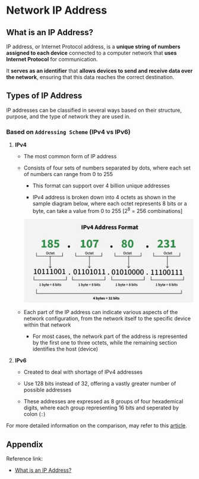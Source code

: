 # Network IP Address

## What is an IP Address?

IP address, or Internet Protocol address, is a **unique string of numbers assigned to each device** connected to a computer network that **uses Internet Protocol** for communication.

It **serves as an identifier** that **allows devices to send and receive data over the network**, ensuring that this data reaches the correct destination.

## Types of IP Address

IP addresses can be classified in several ways based on their structure, purpose, and the type of network they are used in.

### Based on `Addressing Scheme` (IPv4 vs IPv6)

1) **IPv4**

    - The most common form of IP address

    - Consists of four sets of numbers separated by dots, where each set of numbers can range from 0 to 255

        - This format can support over 4 billion unique addresses

        - IPv4 address is broken down into 4 octets as shown in the sample diagram below, where each octet represents 8 bits or a byte, can take a value from 0 to 255 [2<sup>8</sup> = 256 combinations]

        <img src="./images/IPv4_Address_Format.png" alt="IPv4 Address Format">
    
    - Each part of the IP address can indicate various aspects of the network configuration, from the network itself to the specific device within that network

        - For most cases, the network part of the address is represented by the first one to three octets, while the remaining section identifies the host (device)

2) **IPv6**

    - Created to deal with shortage of IPv4 addresses

    - Use 128 bits instead of 32, offering a vastly greater number of possible addresses

    - These addresses are expressed as 8 groups of four hexademical digits, where each group representing 16 bits and seperated by colon (`:`)

For more detailed information on the comparison, may refer to this <a href="https://www.geeksforgeeks.org/computer-networks/differences-between-ipv4-and-ipv6/">article</a>.

## Appendix

Reference link:

- <a href="https://www.geeksforgeeks.org/computer-science-fundamentals/what-is-an-ip-address/">What is an IP Address?</a>